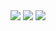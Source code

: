 <img src="https://github.com/Uyanide/dotfiles/blob/main/.chores/floating.png"/>

<img src="https://github.com/Uyanide/dotfiles/blob/main/.chores/tiling.png"/>

<img src="https://github.com/Uyanide/dotfiles/blob/main/.chores/logout.png"/>
